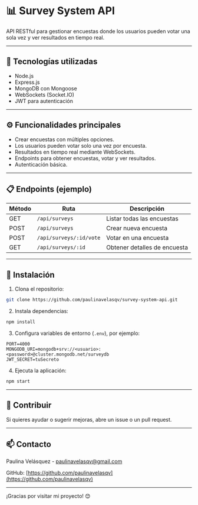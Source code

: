 # 📊 Survey System API

API RESTful para gestionar encuestas donde los usuarios pueden votar una sola vez y ver resultados en tiempo real.

---

## 🚀 Tecnologías utilizadas

- Node.js
- Express.js
- MongoDB con Mongoose
- WebSockets (Socket.IO)
- JWT para autenticación

---

## ⚙️ Funcionalidades principales

- Crear encuestas con múltiples opciones.
- Los usuarios pueden votar solo una vez por encuesta.
- Resultados en tiempo real mediante WebSockets.
- Endpoints para obtener encuestas, votar y ver resultados.
- Autenticación básica.

---

## 📋 Endpoints (ejemplo)

| Método | Ruta                  | Descripción                       |
|--------|-----------------------|----------------------------------|
| GET    | `/api/surveys`        | Listar todas las encuestas       |
| POST   | `/api/surveys`        | Crear nueva encuesta             |
| POST   | `/api/surveys/:id/vote` | Votar en una encuesta          |
| GET    | `/api/surveys/:id`    | Obtener detalles de encuesta     |

---

## 🔧 Instalación

1. Clona el repositorio:

```bash
git clone https://github.com/paulinavelasqv/survey-system-api.git
```

2. Instala dependencias:

```bash
npm install
```

3. Configura variables de entorno (`.env`), por ejemplo:

```env
PORT=4000
MONGODB_URI=mongodb+srv://<usuario>:<password>@cluster.mongodb.net/surveydb
JWT_SECRET=tuSecreto
```

4. Ejecuta la aplicación:

```bash
npm start
```

---

## 🤝 Contribuir

Si quieres ayudar o sugerir mejoras, abre un issue o un pull request.

---

## 📫 Contacto

Paulina Velásquez - [paulinavelasqv@gmail.com](mailto:paulinavelasqv@gmail.com)

GitHub: [https://github.com/paulinavelasqv](https://github.com/paulinavelasqv)

---

¡Gracias por visitar mi proyecto! 😊